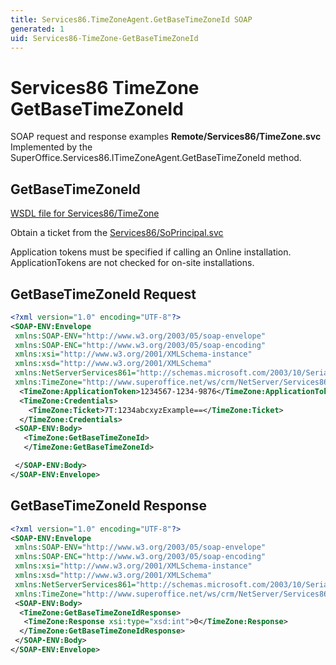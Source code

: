 ```yaml
---
title: Services86.TimeZoneAgent.GetBaseTimeZoneId SOAP
generated: 1
uid: Services86-TimeZone-GetBaseTimeZoneId
---
```


# Services86 TimeZone GetBaseTimeZoneId

SOAP request and response examples **Remote/Services86/TimeZone.svc**
Implemented by the <see cref="M:SuperOffice.Services86.ITimeZoneAgent.GetBaseTimeZoneId">SuperOffice.Services86.ITimeZoneAgent.GetBaseTimeZoneId</see> method.

## GetBaseTimeZoneId

[WSDL file for Services86/TimeZone](../Services86-TimeZone.md)

Obtain a ticket from the [Services86/SoPrincipal.svc](../SoPrincipal/index.md)

Application tokens must be specified if calling an Online installation. ApplicationTokens are not checked for on-site installations.

## GetBaseTimeZoneId Request

```xml
<?xml version="1.0" encoding="UTF-8"?>
<SOAP-ENV:Envelope
 xmlns:SOAP-ENV="http://www.w3.org/2003/05/soap-envelope"
 xmlns:SOAP-ENC="http://www.w3.org/2003/05/soap-encoding"
 xmlns:xsi="http://www.w3.org/2001/XMLSchema-instance"
 xmlns:xsd="http://www.w3.org/2001/XMLSchema"
 xmlns:NetServerServices861="http://schemas.microsoft.com/2003/10/Serialization/"
 xmlns:TimeZone="http://www.superoffice.net/ws/crm/NetServer/Services86">
  <TimeZone:ApplicationToken>1234567-1234-9876</TimeZone:ApplicationToken>
  <TimeZone:Credentials>
    <TimeZone:Ticket>7T:1234abcxyzExample==</TimeZone:Ticket>
  </TimeZone:Credentials>
 <SOAP-ENV:Body>
   <TimeZone:GetBaseTimeZoneId>
   </TimeZone:GetBaseTimeZoneId>

 </SOAP-ENV:Body>
</SOAP-ENV:Envelope>

```

## GetBaseTimeZoneId Response

```xml
<?xml version="1.0" encoding="UTF-8"?>
<SOAP-ENV:Envelope
 xmlns:SOAP-ENV="http://www.w3.org/2003/05/soap-envelope"
 xmlns:SOAP-ENC="http://www.w3.org/2003/05/soap-encoding"
 xmlns:xsi="http://www.w3.org/2001/XMLSchema-instance"
 xmlns:xsd="http://www.w3.org/2001/XMLSchema"
 xmlns:NetServerServices861="http://schemas.microsoft.com/2003/10/Serialization/"
 xmlns:TimeZone="http://www.superoffice.net/ws/crm/NetServer/Services86">
 <SOAP-ENV:Body>
  <TimeZone:GetBaseTimeZoneIdResponse>
   <TimeZone:Response xsi:type="xsd:int">0</TimeZone:Response>
  </TimeZone:GetBaseTimeZoneIdResponse>
 </SOAP-ENV:Body>
</SOAP-ENV:Envelope>

```
